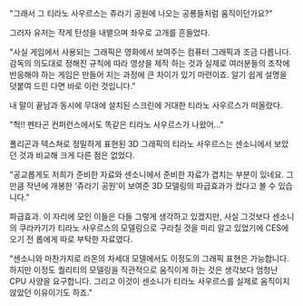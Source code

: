 "그래서 그 티라노 사우르스는 쥬라기 공원에 나오는 공룡들처럼 움직이던가요?" 

그러자 유저는 작게 탄성을 내뱉으며 좌우로 고개를 흔들었다. 

"사실 게임에서 사용되는 그래픽은 영화에서 보여주는 컴퓨터 그래픽과 조금 다릅니다. 감독의 의도대로 정해진 규칙에 따라 영상을 제작 하는 것과 실제로 여러분들의 조작에 반응해야 하는 게임은 만들어 지는 과정에 큰 차이가 있기 마련이죠. 알기 쉽게 설명을 덧붙여 드린 다면 바로 이런 것입니다." 

내 말이 끝남과 동시에 무대에 설치된 스크린에 거대한 티라노 사우르스가 떠올랐다. 

"헉!! 펜타곤 컨퍼런스에서도 똑같은 티라노 사우르스가 나왔어..." 

폴리곤과 텍스쳐로 정밀하게 표현된 3D 그래픽의 티라노 사우르스는 센소니에서 보았던 것과 비교해 크게 다른 점은 없었다. 

"공교롭게도 저희가 준비한 자료와 센소니에서 준비한 자료가 겹치는 부분이 있네요. 그만큼 작년에 개봉한 '쥬라기 공원'이 보여준 3D 모델링의 파급효과가 컸다고 볼 수 있습니다." 

파급효과. 이 자리에 모인 이들은 다들 그렇게 생각하고 있겠지만, 사실 그것보다 센소니의 쿠라카기가 티라노 사우르스의 모델링으로 구라칠 것을 미리 알고 있었기에 CES에 오기 전 롭에게 따로 부탁한 자료였다. 

"센소니와 마찬가지로 라온의 차세대 모델에서도 이정도의 그래픽 표현은 가능합니다. 하지만 이정도 퀄리티의 모델링을 직관적으로 움직이게 하는 것은 생각보다 엄청난 CPU 사양을 요구합니다. 그리고 이것이 센소니가 티라노 사우르스를 실제로 움직이지 않았던 이유이기도 하죠." 
